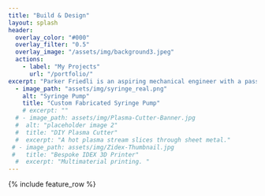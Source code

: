 ```yaml
---
title: "Build & Design"
layout: splash
header:
  overlay_color: "#000"
  overlay_filter: "0.5"
  overlay_image: "/assets/img/background3.jpeg"
  actions:
    - label: "My Projects"
      url: "/portfolio/"
excerpt: "Parker Friedli is an aspiring mechanical engineer with a passion for transforming innovative ideas into tangible solutions. Currently pursuing a Bachelor of Science in Mechanical Engineering at Vanderbilt University, she is dedicated to turning chaos into order through engineering."
  - image_path: "assets/img/syringe_real.png"
    alt: "Syringe Pump"
    title: "Custom Fabricated Syringe Pump"
    # excerpt: ""
  # - image_path: assets/img/Plasma-Cutter-Banner.jpg
  #  alt: "placeholder image 2"
  #  title: "DIY Plasma Cutter"
  #  excerpt: "A hot plasma stream slices through sheet metal."
 # - image_path: assets/img/Zidex-Thumbnail.jpg
 #   title: "Bespoke IDEX 3D Printer"
  #  excerpt: "Multimaterial printing. "
---
```


{% include feature_row %}
